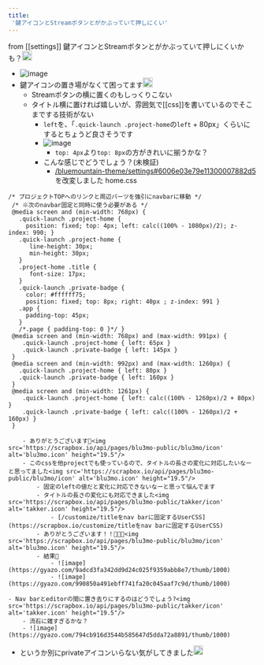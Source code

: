 ```yaml
---
title:
 '鍵アイコンとStreamボタンとがかぶっていて押しにくい'
---
```


from [[settings]]
鍵アイコンとStreamボタンとがかぶっていて押しにくいかも？<img src='https://scrapbox.io/api/pages/blu3mo-public/takker/icon' alt='takker.icon' height="19.5"/>
- ![image](https://gyazo.com/d5a35474c6ecbb6a42a5acbaa27d976c/thumb/1000)
- 鍵アイコンの置き場がなくて困ってます<img src='https://scrapbox.io/api/pages/blu3mo-public/blu3mo/icon' alt='blu3mo.icon' height="19.5"/>
    - Streamボタンの横に置くのもしっくりこない
    - タイトル横に置ければ嬉しいが、雰囲気で[[css]]を書いているのでそこまでする技術がない
        - `left`を、「`.quick-launch .project-home`の`left` + 80px」くらいにするとちょうど良さそうです
        - ![image](https://gyazo.com/2dba02a23e713100f10027715c1fa6f6/thumb/1000)
            - `top: 4px`より`top: 8px`の方がきれいに揃うかな？
        - こんな感じでどうでしょう？(未検証)
            - [/bluemountain-theme/settings#6006e03e79e11300007882d5](https://scrapbox.io/bluemountain-theme/settings#6006e03e79e11300007882d5)を改変しました
home.css

```
/* プロジェクトTOPへのリンクと周辺パーツを強引にnavbarに移動 */
 /* ※次のnavbar固定と同時に使う必要がある */
 @media screen and (min-width: 768px) {
   .quick-launch .project-home {
     position: fixed; top: 4px; left: calc((100% - 1080px)/2); z-index: 990; }
   .quick-launch .project-home {
      line-height: 30px;
      min-height: 30px;
   }
   .project-home .title {
      font-size: 17px;
   }
   .quick-launch .private-badge {
     color: #ffffff75;
     position: fixed; top: 8px; right: 40px ; z-index: 991 }
   .app {
     padding-top: 45px;
   }
   /*.page { padding-top: 0 }*/ }
 @media screen and (min-width: 768px) and (max-width: 991px) {
    .quick-launch .project-home { left: 65px }
    .quick-launch .private-badge { left: 145px }
 }
 @media screen and (min-width: 992px) and (max-width: 1260px) {
   .quick-launch .project-home { left: 80px }
   .quick-launch .private-badge { left: 160px }
 }
 @media screen and (min-width: 1261px) {
    .quick-launch .project-home { left: calc((100% - 1260px)/2 + 80px) }
    .quick-launch .private-badge { left: calc((100% - 1260px)/2 + 160px) }
 }
```

        - ありがとうございます🙏<img src='https://scrapbox.io/api/pages/blu3mo-public/blu3mo/icon' alt='blu3mo.icon' height="19.5"/>
        - このcssを他projectでも使っているので、タイトルの長さの変化に対応したいなーと思ってました<img src='https://scrapbox.io/api/pages/blu3mo-public/blu3mo/icon' alt='blu3mo.icon' height="19.5"/>
            - 固定のleftの値だと変化に対応できないなーと思って悩んでます
            - タイトルの長さの変化にも対応できました<img src='https://scrapbox.io/api/pages/blu3mo-public/takker/icon' alt='takker.icon' height="19.5"/>
                - [/customize/titleをnav barに固定するUserCSS](https://scrapbox.io/customize/titleをnav barに固定するUserCSS)
            - ありがとうございます！！🙏🙏🙏<img src='https://scrapbox.io/api/pages/blu3mo-public/blu3mo/icon' alt='blu3mo.icon' height="19.5"/>
            - 結果🙌
                - ![image](https://gyazo.com/9adcd3fa342dd9d24c025f9359abb8e7/thumb/1000)
                - ![image](https://gyazo.com/990850a491ebff741fa20c045aaf7c9d/thumb/1000)

    - Nav barとeditorの間に置き去りにするのはどうでしょう?<img src='https://scrapbox.io/api/pages/blu3mo-public/takker/icon' alt='takker.icon' height="19.5"/>
        - 流石に雑すぎるかな？
        - ![image](https://gyazo.com/794cb916d3544b585647d5dda72a8891/thumb/1000)

- というか別にprivateアイコンいらない気がしてきました<img src='https://scrapbox.io/api/pages/blu3mo-public/blu3mo/icon' alt='blu3mo.icon' height="19.5"/>
